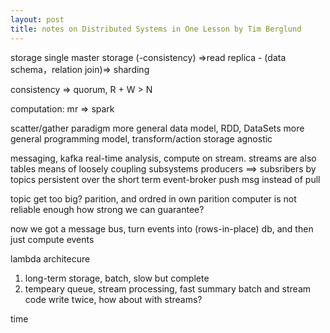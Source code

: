 ```yaml
---
layout: post
title: notes on Distributed Systems in One Lesson by Tim Berglund
---
```



storage
single master storage (-consistency) =>read replica - (data schema，relation join)=> sharding


consistency => quorum, R + W > N

computation: mr => spark

scatter/gather paradigm
more general data model, RDD, DataSets
more general programming model, transform/action
storage agnostic


messaging, kafka
real-time analysis, compute on stream.
streams are also tables
means of loosely coupling subsystems
producers ==> subsribers by topics
persistent over the short term
event-broker push msg instead of pull


topic get too big? parition, and ordred in own parition
computer is not reliable enough
how strong we can guarantee?

now we got a message bus,
turn events into (rows-in-place) db, and then just compute events

lambda architecure
1. long-term storage, batch, slow but complete
2. tempeary queue, stream processing, fast summary
batch and stream code write twice, how about with streams?


time


